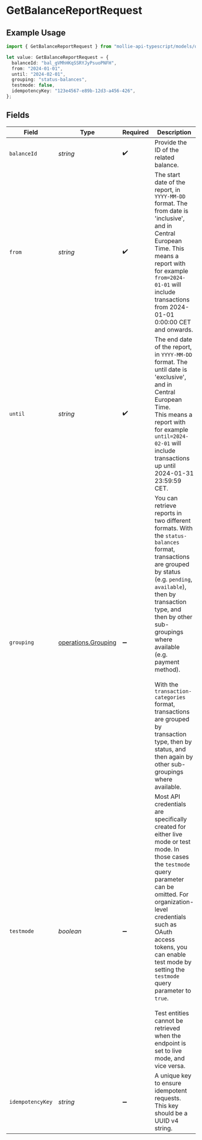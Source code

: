 # GetBalanceReportRequest

## Example Usage

```typescript
import { GetBalanceReportRequest } from "mollie-api-typescript/models/operations";

let value: GetBalanceReportRequest = {
  balanceId: "bal_gVMhHKqSSRYJyPsuoPNFH",
  from: "2024-01-01",
  until: "2024-02-01",
  grouping: "status-balances",
  testmode: false,
  idempotencyKey: "123e4567-e89b-12d3-a456-426",
};
```

## Fields

| Field                                                                                                                                                                                                                                                                                                                                                                                                                    | Type                                                                                                                                                                                                                                                                                                                                                                                                                     | Required                                                                                                                                                                                                                                                                                                                                                                                                                 | Description                                                                                                                                                                                                                                                                                                                                                                                                              | Example                                                                                                                                                                                                                                                                                                                                                                                                                  |
| ------------------------------------------------------------------------------------------------------------------------------------------------------------------------------------------------------------------------------------------------------------------------------------------------------------------------------------------------------------------------------------------------------------------------ | ------------------------------------------------------------------------------------------------------------------------------------------------------------------------------------------------------------------------------------------------------------------------------------------------------------------------------------------------------------------------------------------------------------------------ | ------------------------------------------------------------------------------------------------------------------------------------------------------------------------------------------------------------------------------------------------------------------------------------------------------------------------------------------------------------------------------------------------------------------------ | ------------------------------------------------------------------------------------------------------------------------------------------------------------------------------------------------------------------------------------------------------------------------------------------------------------------------------------------------------------------------------------------------------------------------ | ------------------------------------------------------------------------------------------------------------------------------------------------------------------------------------------------------------------------------------------------------------------------------------------------------------------------------------------------------------------------------------------------------------------------ |
| `balanceId`                                                                                                                                                                                                                                                                                                                                                                                                              | *string*                                                                                                                                                                                                                                                                                                                                                                                                                 | :heavy_check_mark:                                                                                                                                                                                                                                                                                                                                                                                                       | Provide the ID of the related balance.                                                                                                                                                                                                                                                                                                                                                                                   | bal_gVMhHKqSSRYJyPsuoPNFH                                                                                                                                                                                                                                                                                                                                                                                                |
| `from`                                                                                                                                                                                                                                                                                                                                                                                                                   | *string*                                                                                                                                                                                                                                                                                                                                                                                                                 | :heavy_check_mark:                                                                                                                                                                                                                                                                                                                                                                                                       | The start date of the report, in `YYYY-MM-DD` format. The from date is<br/>'inclusive', and in Central European Time. This means a report with for example `from=2024-01-01` will<br/>include transactions from 2024-01-01 0:00:00 CET and onwards.                                                                                                                                                                      | 2024-01-01                                                                                                                                                                                                                                                                                                                                                                                                               |
| `until`                                                                                                                                                                                                                                                                                                                                                                                                                  | *string*                                                                                                                                                                                                                                                                                                                                                                                                                 | :heavy_check_mark:                                                                                                                                                                                                                                                                                                                                                                                                       | The end date of the report, in `YYYY-MM-DD` format. The until date is 'exclusive', and in Central European Time.<br/>This means a report with for example `until=2024-02-01` will include transactions up until<br/>2024-01-31 23:59:59 CET.                                                                                                                                                                             | 2024-02-01                                                                                                                                                                                                                                                                                                                                                                                                               |
| `grouping`                                                                                                                                                                                                                                                                                                                                                                                                               | [operations.Grouping](../../models/operations/grouping.md)                                                                                                                                                                                                                                                                                                                                                               | :heavy_minus_sign:                                                                                                                                                                                                                                                                                                                                                                                                       | You can retrieve reports in two different formats. With the `status-balances` format, transactions are grouped<br/>by status (e.g. `pending`, `available`), then by transaction type, and then by other sub-groupings where<br/>available (e.g. payment method).<br/><br/>With the `transaction-categories` format, transactions are grouped by<br/>transaction type, then by status, and then again by other sub-groupings where available. | status-balances                                                                                                                                                                                                                                                                                                                                                                                                          |
| `testmode`                                                                                                                                                                                                                                                                                                                                                                                                               | *boolean*                                                                                                                                                                                                                                                                                                                                                                                                                | :heavy_minus_sign:                                                                                                                                                                                                                                                                                                                                                                                                       | Most API credentials are specifically created for either live mode or test mode. In those cases the `testmode` query<br/>parameter can be omitted. For organization-level credentials such as OAuth access tokens, you can enable test mode by<br/>setting the `testmode` query parameter to `true`.<br/><br/>Test entities cannot be retrieved when the endpoint is set to live mode, and vice versa.                   | false                                                                                                                                                                                                                                                                                                                                                                                                                    |
| `idempotencyKey`                                                                                                                                                                                                                                                                                                                                                                                                         | *string*                                                                                                                                                                                                                                                                                                                                                                                                                 | :heavy_minus_sign:                                                                                                                                                                                                                                                                                                                                                                                                       | A unique key to ensure idempotent requests. This key should be a UUID v4 string.                                                                                                                                                                                                                                                                                                                                         | 123e4567-e89b-12d3-a456-426                                                                                                                                                                                                                                                                                                                                                                                              |